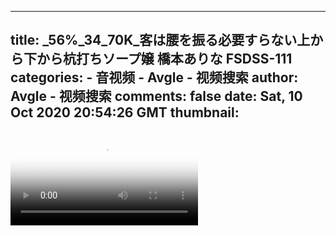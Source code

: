 
---
title: _56%_34_70K_客は腰を振る必要すらない上から下から杭打ちソープ嬢 橋本ありな FSDSS-111
categories: 
    - 音视频
    - Avgle - 视频搜索
author: Avgle - 视频搜索
comments: false
date: Sat, 10 Oct 2020 20:54:26 GMT
thumbnail: 
---

<div>   
<video controls loop poster="https://static-clst.avgle.com/videos/tmb13/442358/1.jpg" src="https://static-clst.avgle.com/videos/tmb13/442358/preview.mp4"></video>  
</div>
            